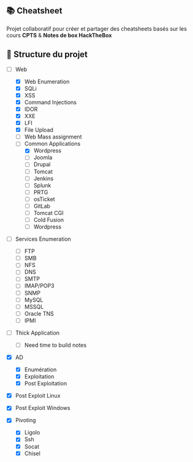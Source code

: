 ## 📚 Cheatsheet

Projet collaboratif pour créer et partager des cheatsheets basés sur les cours **CPTS** & **Notes de box HackTheBox**

## 📂 Structure du projet

- [ ] Web
  - [x] Web Enumeration
  - [x] SQLi
  - [x] XSS
  - [x] Command Injections
  - [x] IDOR
  - [x] XXE
  - [x] LFI
  - [x] File Upload
  - [ ] Web Mass assignment
  - [ ] Common Applications
    - [x] Wordpress
    - [ ] Joomla
    - [ ] Drupal
    - [ ] Tomcat
    - [ ] Jenkins
    - [ ] Splunk
    - [ ] PRTG
    - [ ] osTicket
    - [ ] GitLab
    - [ ] Tomcat CGI
    - [ ] Cold Fusion
    - [ ] Wordpress

- [ ] Services Enumeration
  - [ ] FTP
  - [ ] SMB
  - [ ] NFS
  - [ ] DNS
  - [ ] SMTP
  - [ ] IMAP/POP3
  - [ ] SNMP
  - [ ] MySQL
  - [ ] MSSQL
  - [ ] Oracle TNS
  - [ ] IPMI
  
- [ ] Thick Application
  - [ ] Need time to build notes

- [x] AD
  - [x] Enumération
  - [x] Exploitation
  - [x] Post Exploitation
  
- [x] Post Exploit Linux
- [x] Post Exploit Windows

- [x] Pivoting
  - [x] Ligolo
  - [x] Ssh
  - [x] Socat
  - [x] Chisel